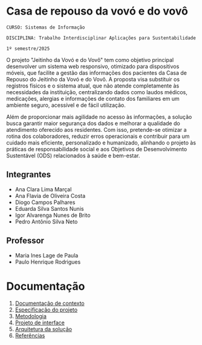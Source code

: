 # Casa de repouso da vovó e do vovô

`CURSO: Sistemas de Informação`

`DISCIPLINA: Trabalho Interdisciplinar Aplicações para Sustentabilidade`

`1º semestre/2025`

O projeto "Jeitinho da Vovó e do Vovô" tem como objetivo principal desenvolver um sistema web responsivo, otimizado para dispositivos móveis, que facilite a gestão das informações dos pacientes da Casa de Repouso do Jeitinho da Vovó e do Vovô. A proposta visa substituir os registros físicos e o sistema atual, que não atende completamente às necessidades da instituição, centralizando dados como laudos médicos, medicações, alergias e informações de contato dos familiares em um ambiente seguro, acessível e de fácil utilização.

Além de proporcionar mais agilidade no acesso às informações, a solução busca garantir maior segurança dos dados e melhorar a qualidade do atendimento oferecido aos residentes. Com isso, pretende-se otimizar a rotina dos colaboradores, reduzir erros operacionais e contribuir para um cuidado mais eficiente, personalizado e humanizado, alinhando o projeto às práticas de responsabilidade social e aos Objetivos de Desenvolvimento Sustentável (ODS) relacionados à saúde e bem-estar.

## Integrantes

* Ana Clara Lima Marçal 
* Ana Flavia de Oliveira Costa 
* Diogo Campos Palhares 
* Eduarda Silva Santos Nunis 
* Igor Alvarenga Nunes de Brito 
* Pedro Antônio Silva Neto 

## Professor

* Maria Ines Lage de Paula
* Paulo Henrique Rodrigues

<!-- ## Instruções de utilização

Assim que a primeira versão do sistema estiver disponível, deverá complementar com as instruções de utilização. Descreva como instalar eventuais dependências e como executar a aplicação.

Não deixe de informar o link onde a aplicação estará disponível para acesso (por exemplo: https://adota-pet.herokuapp.com/src/index.html).

Se houver usuário de teste, o login e a senha também deverão ser informados aqui (por exemplo: usuário - admin / senha - admin).

O link e o usuário/senha descritos acima são apenas exemplos de como tais informações deverão ser apresentadas.-->

# Documentação

<ol>
<li><a href="docs/01-Contexto.md"> Documentação de contexto</a></li>
<li><a href="docs/02-Especificacao.md"> Especificação do projeto</a></li>
<li><a href="docs/03-Metodologia.md"> Metodologia</a></li>
<li><a href="docs/04-Projeto-interface.md"> Projeto de interface</a></li>
<li><a href="docs/05-Arquitetura-solucao.md"> Arquitetura da solução</a></li>
<li><a href="docs/06-Referencias.md"> Referências</a></li>
</ol>

